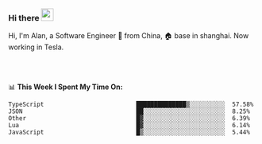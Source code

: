 ### Hi there <img src="https://media.giphy.com/media/hvRJCLFzcasrR4ia7z/giphy.gif" width="25px">

<!-- ![visitors](https://visitor-badge.glitch.me/badge?page_id=dislfyer.dislfyer) -->

Hi, I'm Alan, a Software Engineer 🚀 from China, 🏠 base in shanghai. Now working in Tesla.

<br/>
<br/>

📊 **This Week I Spent My Time On:**


<!--START_SECTION:waka-->

```text
TypeScript                          ██████████████▒░░░░░░░░░░  57.58%
JSON                                ██░░░░░░░░░░░░░░░░░░░░░░░  8.25%
Other                               █▓░░░░░░░░░░░░░░░░░░░░░░░  6.39%
Lua                                 █▓░░░░░░░░░░░░░░░░░░░░░░░  6.14%
JavaScript                          █▒░░░░░░░░░░░░░░░░░░░░░░░  5.44%
```

<!--END_SECTION:waka-->

<!--
**About Me:**
 -->
